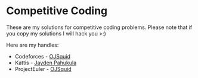 # Competitive Coding

These are my solutions for competitive coding problems. Please note that if you copy my solutions I will hack you >:)

Here are my handles:
- Codeforces - [OJSquid](https://codeforces.com/profile/OJSquid)
- Kattis - [Jayden Pahukula](https://open.kattis.com/users/jayden-pahukula)
- ProjectEuler - [OJSquid](https://projecteuler.net/progress=OJSquid)